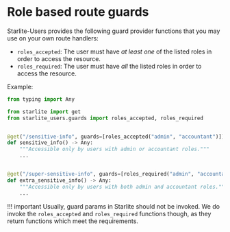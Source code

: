 # Role based route guards

Starlite-Users provides the following guard provider functions that you may use on your own route handlers:

* `roles_accepted`: The user must have _at least one_ of the listed roles in order to access the resource.
* `roles_required`: The user must have _all_ the listed roles in order to access the resource.

Example:

```python
from typing import Any

from starlite import get
from starlite_users.guards import roles_accepted, roles_required


@get("/sensitive-info", guards=[roles_accepted("admin", "accountant")])
def sensitive_info() -> Any:
    """Accessible only by users with admin or accountant roles."""
    ...


@get("/super-sensitive-info", guards=[roles_required("admin", "accountant")])
def extra_sensitive_info() -> Any:
    """Accessible only by users with both admin and accountant roles."""
    ...
```

!!! important
    Usually, guard params in Starlite should not be invoked. We do invoke the `roles_accepted` and `roles_required` functions though, as they return functions which meet the requirements.
